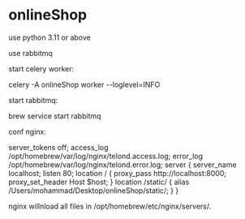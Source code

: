 # onlineShop
use python 3.11 or above

use rabbitmq

start celery worker:

celery -A onlineShop worker --loglevel=INFO

start rabbitmq:

brew service start rabbitmq



conf nginx:

server_tokens               off;
access_log                  /opt/homebrew/var/log/nginx/telond.access.log;
error_log                   /opt/homebrew/var/log/nginx/telond.error.log;
server {
  server_name               localhost;
  listen                    80;
  location / {
    proxy_pass              http://localhost:8000;
    proxy_set_header        Host $host;
  }
  location /static/ {
        alias /Users/mohammad/Desktop/onlineShop/static/;
  }
}

nginx willnload all files in /opt/homebrew/etc/nginx/servers/.